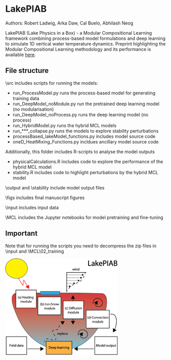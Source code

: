 # LakePIAB
Authors: Robert Ladwig, Arka Daw, Cal Buelo, Abhilash Neog

LakePIAB (Lake Physics in a Box) - a Modular Compositional Learning framework combining process-based model formulations and deep learning to simulate 1D vertical water temperature dynamics. Preprint highlighting the Modular Compositional Learning methodology and its performance is available [here](https://doi.org/10.22541/essoar.169143862.25982294/v1).

## File structure
\src includes scripts for running the models:
- run_ProcessModel.py runs the process-based model for generating training data
- run_DeepModel_noModule.py run the pretrained deep learning model (no modularisation)
- run_DeepModel_noProcess.py runs the deep learning model (no process)
- run_HybridModel.py runs the hybrid MCL models
- run_***_collapse.py runs the models to explore stability perturbations
- processBased_lakeModel_functions.py includes model source code
- oneD_HeatMixing_Functions.py incldues ancillary model source code

Additionally, this folder includes R-scripts to analyse the model outputs
- physicalCalculations.R includes code to explore the performance of the hybrid MCL model
- stability.R includes code to highlight perturbations by the hybrid MCL model

\output and \stability include model output files

\figs includes final manuscript figures

\input includes input data

\MCL includes the Jupyter notebooks for model pretraining and fine-tuning

## Important
Note that for running the scripts you need to decompress the zip files in \input and \MCL\02_training


<a href="url"><img src="logo.png" width=70% height=70% ></a>
